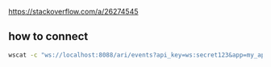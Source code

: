 https://stackoverflow.com/a/26274545

## how to connect
```bash
wscat -c "ws://localhost:8088/ari/events?api_key=ws:secret123&app=my_app&subscribeAll=true" --no-check
```
